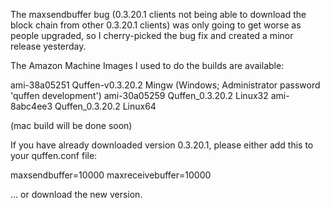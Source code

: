 The maxsendbuffer bug (0.3.20.1 clients not being able to download the block chain from other 0.3.20.1 clients) was only going to get
worse as people upgraded, so I cherry-picked the bug fix and created a minor release yesterday.

The Amazon Machine Images I used to do the builds are available:

  ami-38a05251   Quffen-v0.3.20.2 Mingw    (Windows; Administrator password 'quffen development')
  ami-30a05259   Quffen_0.3.20.2 Linux32
  ami-8abc4ee3   Quffen_0.3.20.2 Linux64

(mac build will be done soon)

If you have already downloaded version 0.3.20.1, please either add this to your quffen.conf file:

  maxsendbuffer=10000
  maxreceivebuffer=10000

... or download the new version.
